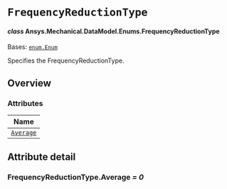 # `FrequencyReductionType`

<a id="ansys.mechanical.stubs.v242.Ansys.Mechanical.DataModel.Enums.FrequencyReductionType"></a>

#### *class* Ansys.Mechanical.DataModel.Enums.FrequencyReductionType

Bases: [`enum.Enum`](https://docs.python.org/3/library/enum.html#enum.Enum)

Specifies the FrequencyReductionType.

<!-- !! processed by numpydoc !! -->

<a id="overview"></a>

## Overview

### Attributes

| Name |
| ------------------------------------------------------------------------------------------------------------------------------ |
| [`Average`](#FrequencyReductionType.Average) |

<a id="attribute-detail"></a>

## Attribute detail

<a id="FrequencyReductionType.Average"></a>

### FrequencyReductionType.Average *= 0*


